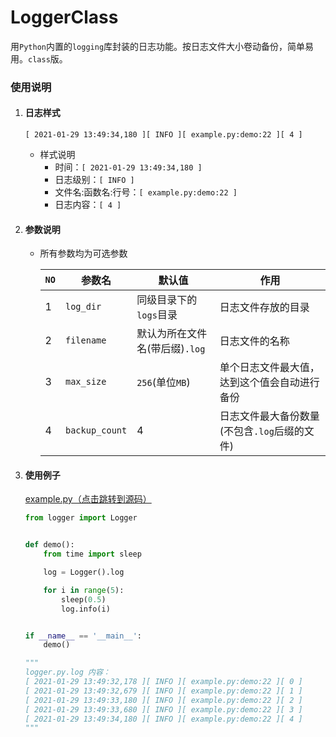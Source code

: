 # LoggerClass

用`Python`内置的`logging`库封装的日志功能。按日志文件大小卷动备份，简单易用。`class`版。

### 使用说明

1. #### 日志样式
    ```shell
    [ 2021-01-29 13:49:34,180 ][ INFO ][ example.py:demo:22 ][ 4 ]
    ```
    + 样式说明
        + 时间：`[ 2021-01-29 13:49:34,180 ]`
        + 日志级别：`[ INFO ]`
        + 文件名:函数名:行号：`[ example.py:demo:22 ]`
        + 日志内容：`[ 4 ]`

2. #### 参数说明
    + 所有参数均为可选参数

      |`NO` | 参数名 | 默认值| 作用 |
      |---|  ---  | ---  | --- |
      | 1  | `log_dir`        |同级目录下的`logs`目录 | 日志文件存放的目录    |
      | 2  | `filename`       |默认为所在文件名(带后缀)`.log` | 日志文件的名称  |
      | 3  | `max_size`       |`256`(单位`MB`) | 单个日志文件最大值，达到这个值会自动进行备份|
      | 4  | `backup_count`   |4 | 日志文件最大备份数量(不包含`.log`后缀的文件)|

3. #### 使用例子   
   [example.py（点击跳转到源码）](example.py)
   ```python
   from logger import Logger
   
   
   def demo():
       from time import sleep
   
       log = Logger().log
   
       for i in range(5):
           sleep(0.5)
           log.info(i)
   
   
   if __name__ == '__main__':
       demo()
   
   """
   logger.py.log 内容：
   [ 2021-01-29 13:49:32,178 ][ INFO ][ example.py:demo:22 ][ 0 ]
   [ 2021-01-29 13:49:32,679 ][ INFO ][ example.py:demo:22 ][ 1 ]
   [ 2021-01-29 13:49:33,180 ][ INFO ][ example.py:demo:22 ][ 2 ]
   [ 2021-01-29 13:49:33,680 ][ INFO ][ example.py:demo:22 ][ 3 ]
   [ 2021-01-29 13:49:34,180 ][ INFO ][ example.py:demo:22 ][ 4 ]
   """
   ```
